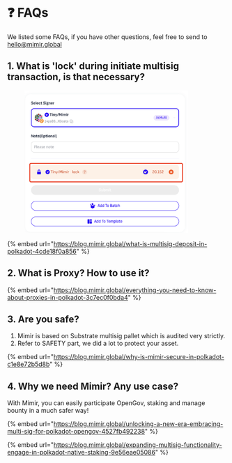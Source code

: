 # ❓ FAQs

We listed some FAQs, if you have other questions, feel free to send to hello@mimir.global

## 1. What is 'lock' during initiate multisig transaction, is that necessary?

<figure><img src="../.gitbook/assets/image (1) (1).png" alt="" width="375"><figcaption></figcaption></figure>

{% embed url="https://blog.mimir.global/what-is-multisig-deposit-in-polkadot-4cde18f0a856" %}

## 2.  What is Proxy? How to use it?

{% embed url="https://blog.mimir.global/everything-you-need-to-know-about-proxies-in-polkadot-3c7ec0f0bda4" %}

## 3. Are you safe?

1. Mimir is based on Substrate multisig pallet which is audited very strictly.
2. Refer to SAFETY part, we did a lot to protect your asset.

{% embed url="https://blog.mimir.global/why-is-mimir-secure-in-polkadot-c1e8e72b5d8b" %}

## 4. Why we need Mimir? Any use case?

With Mimir, you can easily participate OpenGov, staking and manage bounty in a much safer way!

{% embed url="https://blog.mimir.global/unlocking-a-new-era-embracing-multi-sig-for-polkadot-opengov-4527fb492238" %}

{% embed url="https://blog.mimir.global/expanding-multisig-functionality-engage-in-polkadot-native-staking-9e56eae05086" %}
